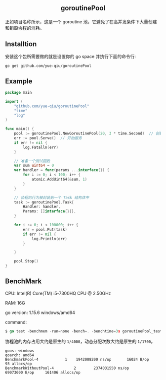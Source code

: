 ## <p align="center">goroutinePool</p>

正如项目名称所示，这是一个 goroutine 池，它避免了在高并发条件下大量创建和销毁协程的消耗。

## Installtion

安装这个包所需要做的就是设置你的 go space 并执行下面的命令行:

```shell
go get github.com/yue-qiu/goroutinePool
```

## Example

```go
package main

import (
    "github.com/yue-qiu/goroutinePool"
    "time"
    "log"
)

func main() {
    pool := goroutinePool.NewGoroutinePool(20, 3 * time.Second)  // 创建最多有 20 个 goroutine 的协程池，这个协程池每 3 秒回收一次不用的协程
    err := pool.Serve()  // 开始服务
    if err != nil {
        log.Fatalln(err)
    }

    // 准备一个测试函数
    var sum uint64 = 0
    var handler = func(params ...interface{}) {
        for i := 0; i < 100; i++ {
            atomic.AddUint64(&sum, 1)
        }
    }

    // 协程的行为被封装到一个 Task 结构体中
    task := goroutinePool.Task{
        Handler: handler,
        Params: []interface{}{},
    }

    for i := 0; i < 100000; i++ {
        err = pool.Put(task)
        if err != nil {
            log.Println(err)
        }

    }

    pool.Stop()
}
```

## BenchMark

CPU: Intel(R) Core(TM) i5-7300HQ CPU @ 2.50GHz

RAM: 16G

go version: 1.15.6 windows/amd64

command:

```go
$ go test -benchmem -run=none -bench=. -benchtime=3s goroutinePool_test.go goroutinePool.go
```

协程池的内存占用大约是原生的 `1/4000`，动态分配次数大约是原生的 `1/1700`。

```
goos: windows
goarch: amd64
BenchmarkPool-4   	       1	1942008200 ns/op	   16024 B/op	      93 allocs/op
BenchmarkWithoutPool-4         2        2374031550 ns/op        69073600 B/op     161406 allocs/op
```
